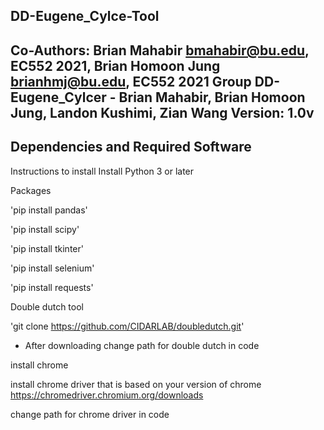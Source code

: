 ## DD-Eugene_Cylce-Tool
Co-Authors: Brian Mahabir <bmahabir@bu.edu>, EC552 2021, Brian Homoon Jung <brianhmj@bu.edu>, EC552 2021
Group DD-Eugene_Cylcer - Brian Mahabir, Brian Homoon Jung, Landon Kushimi, Zian Wang
Version: 1.0v
-----------------------------------------------------------------------------------------------------------

## Dependencies and Required Software
Instructions to install
Install Python 3 or later 

Packages

'pip install pandas'

'pip install scipy'

'pip install tkinter'

'pip install selenium'

'pip install requests'

Double dutch tool

'git clone https://github.com/CIDARLAB/doubledutch.git'

* After downloading change path for double dutch in code

install chrome

install chrome driver that is based on your version of chrome https://chromedriver.chromium.org/downloads

change path for chrome driver in code
